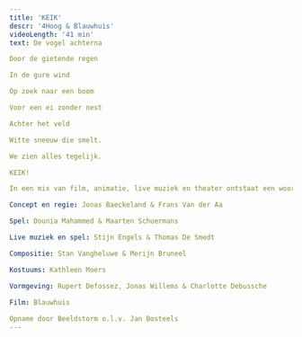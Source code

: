 ```yaml
---
title: 'KEIK'
descr: '4Hoog & Blauwhuis'
videoLength: '41 min'
text: De vogel achterna

Door de gietende regen

In de gure wind

Op zoek naar een boom

Voor een ei zonder nest

Achter het veld

Witte sneeuw die smelt.

We zien alles tegelijk.

KEIK!

In een mix van film, animatie, live muziek en theater ontstaat een woordeloos spel tussen acteurs op het podium en acteurs op het witte doek. Ze creëren de illusie van een bizarre en wondere wereld. Live pianomuziek vult de zaal en zet de toon. Een streling voor oog en oor!

Concept en regie: Jonas Baeckeland & Frans Van der Aa

Spel: Dounia Mahammed & Maarten Schuermans

Live muziek en spel: Stijn Engels & Thomas De Smedt

Compositie: Stan Vangheluwe & Merijn Bruneel

Kostuums: Kathleen Moers

Vormgeving: Rupert Defossez, Jonas Willems & Charlotte Debussche

Film: Blauwhuis  
  
Opname door Beeldstorm o.l.v. Jan Bosteels
---
```

